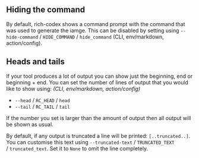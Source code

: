 ## Hiding the command

By default, rich-codex shows a command prompt with the command that was used to generate the iamge.
This can be disabled by setting using `--hide-command` / `HIDE_COMMAND` / `hide_command` (CLI, env/markdown, action/config).

## Heads and tails

If your tool produces a lot of output you can show just the beginning, end or beginning + end.
You can set the number of lines of output that you would like to show using: _(CLI, env/markdown, action/config)_

- `--head` / `RC_HEAD` / `head`
- `--tail` / `RC_TAIL` / `tail`

If the number you set is larger than the amount of output then all output will be shown as usual.

By default, if any output is truncated a line will be printed: `[..truncated..]`.
You can customise this text using `--truncated-text` / `TRUNCATED_TEXT` / `truncated_text`.
Set it to `None` to omit the line completely.
